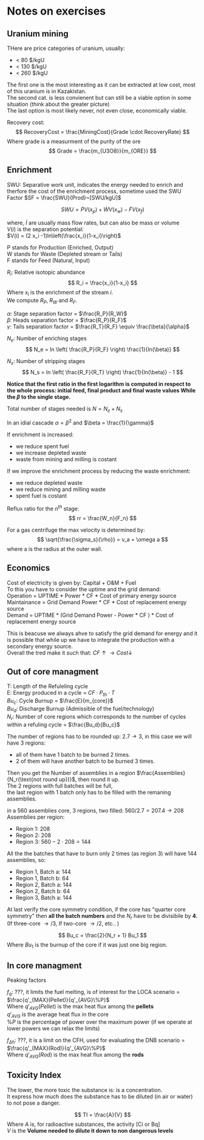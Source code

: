 # Notes on exercises

## Uranium mining
THere are price categories of uranium, usually:
- < 80 $/kgU
- < 130 $/kgU
- < 260 $/kgU  
  
The first one is the most interesting as it can be extracted at low cost, most of this uranium is in Kazakistan.  
The second cat. is less convienent but can still be a viable option in some situation (think about the greater picture)  
The last option is most likely never, not even close, economically viable.

Recovery cost:
$$
RecoveryCost = \frac{MiningCost}{Grade \cdot RecoveryRate}
$$
Where grade is a measurment of the purity of the ore
$$
Grade = \frac{m_{U3O8}}{m_{ORE}}
$$

## Enrichment
SWU: Separative work unit, indicates the energy needed to enrich and therfore the cost of the enrichment process, sometime used the SWU Factor $SF = \frac{SWU}{Prod}~[SWU/kgU]$  

$$
SWU = \dot{P} V(x_p) + \dot{W} V(x_w) - \dot{F} V(x_f)
$$

where, $\dot{I}$ are usually mass flow rates, but can also be mass or volume  
$V(i)$ is the  separation potential:  
$V(i) = (2 x_i -1)ln\left(\frac{x_i}{1-x_i}\right)$

P stands for Production (Enriched, Output)  
W stands for Waste (Depleted stream or Tails)  
F stands for Feed (Natural, Input)  

$R_i$: Relative isotopic abundance
$$
R_i = \frac{x_i}{1-x_i}
$$
Where $x_i$ is the enrichment of the stream $i$.  
We compute $R_P$, $R_W$ and $R_F$.

$\alpha$: Stage separation factor = $\frac{R_P}{R_W}$  
$\beta$: Heads separation factor = $\frac{R_P}{R_F}$  
$\gamma$: Tails separation factor = $\frac{R_T}{R_F} \equiv \frac{\beta}{\alpha}$  

$N_e$: Number of enriching stages
$$
N_e = ln \left( \frac{R_P}{R_F} \right) \frac{1}{ln(\beta)}
$$

$N_s$: Number of stripping stages
$$
N_s = ln \left( \frac{R_F}{R_T} \right) \frac{1}{ln(\beta)} - 1
$$

**Notice that the first ratio in the first logarithm is computed in respect to the whole process: initial feed, final product and final waste values While the $\beta$ to the single stage.**

  


Total number of stages needed is $N = N_e + N_s$

In an idial cascade $\alpha = \beta ^2$ and $\beta = \frac{1}{\gamma}$

If enrichment is increased:
- we reduce spent fuel
- we increase depleted waste
- waste from mining and milling is costant
  
If we improve the enrichment process by reducing the waste enrichment:
- we reduce depleted waste
- we reduce mining and milling waste
- spent fuel is costant

Reflux ratio for the $n^{th}$ stage:
$$
rr = \frac{W_n}{F_n}
$$

For a gas centrifuge the max velocity is determined by:
$$
\sqrt{\frac{\sigma_s}{\rho}} = v_a = \omega a
$$
where a is the radius at the outer wall.

## Economics

Cost of electricity is given by:
Capital + O&M + Fuel  
To this you have to consider the uptime and the grid demand:  
Operation = UPTIME * Power * CF * Cost of primary energy source  
Maintainance = Grid Demand Power * CF * Cost of replacement energy source  
Demand = UPTIME * (Grid Demand Power - Power * CF ) * Cost of replacement energy source  

This is beacuse we always ahve to satisfy the grid demand for energy and it is possible that while up we have to integrate the production with a secondary energy source.  
Overall the tred make it such that: $CF \uparrow \rightarrow Cost \downarrow$

## Out of core managment

T: Length of the Refuleling cycle  
E: Energy produced in a cycle = $CF \cdot P_{th} \cdot T$  
$Bu_c$: Cycle Burnup = $\frac{E}{m_{core}}$  
$Bu_d$: Discharge Burnup (Admissible of the fuel/technology)   
$N_r$: Number of core regions which corresponds to the number of cycles within a refuling cycle = $\frac{Bu_d}{Bu_c}$  

The number of regions has to be rounded up: $2.7 \rightarrow 3$, in this case we will have 3 regions:  
- all of them have 1 batch to be burned 2 times.   
- 2 of them will have another batch to be burned 3 times.

Then you get the Number of assemblies in a region $\frac{Assemblies}{N_r(\text{not round up})}$, then round it up.  
The 2 regions with full batches will be full,  
the last region with 1 batch only has to be filled with the remaning assemblies.

in a 560 assemblies core, 3 regions, two filled: $560/2.7 = 207.4 \rightarrow 208$ Assemblies per region:
- Region 1: 208
- Region 2: 208
- Region 3: $560 - 2 \cdot 208 = 144$
  
All the the batches that have to burn only 2 times (as region 3) will have 144 assemblies, so:

- Region 1, Batch a: 144
- Region 1, Batch b: 64
- Region 2, Batch a: 144
- Region 2, Batch b: 64
- Region 3, Batch a: 144

At last verify the core symmetry condition, if the core has "quarter core symmetry" then **all the batch numbers** and the $N_r$ have to be divisibile by **4**.  
(If three-core $\rightarrow /3$, If two-core $\rightarrow /2$, etc..  )

$$
Bu_c = \frac{2}{N_r + 1} Bu_1
$$
Where $Bu_1$ is the burnup of the core if it was just one big region.

## In core managment

Peaking factors

$f_q$: ???, it limits the fuel melting, is of interest for the LOCA scenario = $\frac{q'_{MAX}(Pellet)}{q'_{AVG}\%P}$  
Where $q'_{AVG}(Pellet)$ is the max heat flux among the **pellets**  
$q'_{AVG}$ is the average heat flux in the core   
$\% P$ is the percentage of power over the maximum power (if we operate at lower powers we can relax the limits)  


$f_{\Delta h}$: ???, it is a limit on the CFH, used  for evaluating the DNB scenario  = $\frac{q'_{MAX}(Rod)}{q'_{AVG}\%P}$  
Where $q'_{AVG}(Rod)$ is the max heat flux among the **rods**

## Toxicity Index
The lower, the more toxic the substance is: is a concentration.  
It express how much does the substance has to be diluted (in air or water) to not pose a danger.  

$$
TI = \frac{A}{V}
$$
Where $A$ is, for radioactive substances, the activity [Ci or Bq]  
$V$ is the **Volume needed to dilute it down to non dangerous levels**

